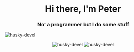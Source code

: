 <h1 align="center">Hi there, I'm Peter</h1>
<h3 align="center">Not a programmer but I do some stuff</h3>

<p align="left"> 
  <a href="https://github.com/ryo-ma/github-profile-trophy">
    <img src="https://github-profile-trophy.vercel.app/?username=husky-devel" alt="husky-devel" />
  </a> 
</p>

<div align="center">
  <img src="https://github-readme-stats.vercel.app/api?username=husky-devel&show_icons=true&locale=en&theme=dark" alt="husky-devel" style="display: inline-block;" />
  <img src="https://github-readme-streak-stats.herokuapp.com/?user=husky-devel&theme=dark" alt="husky-devel" style="display: inline-block;" />
</div>
